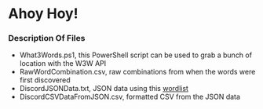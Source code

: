 # Ahoy Hoy!

### Description Of Files
- What3Words.ps1, this PowerShell script can be used to grab a bunch of location with the W3W API
- RawWordCombination.csv, raw combinations from when the words were first discovered
- DiscordJSONData.txt, JSON data using this [wordlist](https://discord.com/channels/423075122610700288/1100756205812600872/1108878972206448690)
- DiscordCSVDataFromJSON.csv, formatted CSV from the JSON data